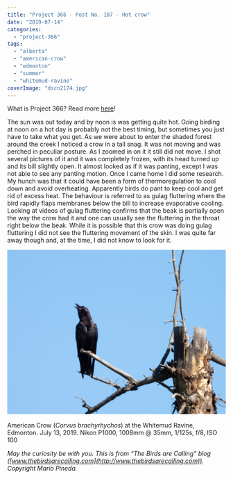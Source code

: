```yaml
---
title: "Project 366 - Post No. 107 - Hot crow"
date: "2019-07-14"
categories: 
  - "project-366"
tags: 
  - "alberta"
  - "american-crow"
  - "edmonton"
  - "summer"
  - "whitemud-ravine"
coverImage: "dscn2174.jpg"
---
```


What is Project 366? Read more [here](https://thebirdsarecalling.com/2019/03/29/project-366/)!

The sun was out today and by noon is was getting quite hot. Going birding at noon on a hot day is probably not the best timing, but sometimes you just have to take what you get. As we were about to enter the shaded forest around the creek I noticed a crow in a tall snag. It was not moving and was perched in peculiar posture. As I zoomed in on it it still did not move. I shot several pictures of it and it was completely frozen, with its head turned up and its bill slightly open. It almost looked as if it was panting, except I was not able to see any panting motion. Once I came home I did some research. My hunch was that it could have been a form of thermoregulation to cool down and avoid overheating. Apparently birds do pant to keep cool and get rid of excess heat. The behaviour is referred to as gulag fluttering where the bird rapidly flaps membranes below the bill to increase evaporative cooling. Looking at videos of gulag fluttering confirms that the beak is partially open the way the crow had it and one can usually see the fluttering in the throat right below the beak. While it is possible that this crow was doing gulag fluttering I did not see the fluttering movement of the skin. I was quite far away though and, at the time, I did not know to look for it.

![](images/dscn2174.jpg)

American Crow (_Corvus brachyrhychos_) at the Whitemud Ravine, Edmonton. July 13, 2019. Nikon P1000, 1008mm @ 35mm, 1/125s, f/8, ISO 100

_May the curiosity be with you. This is from “The Birds are Calling” blog ([www.thebirdsarecalling.com](http://www.thebirdsarecalling.com)). Copyright Mario Pineda._
